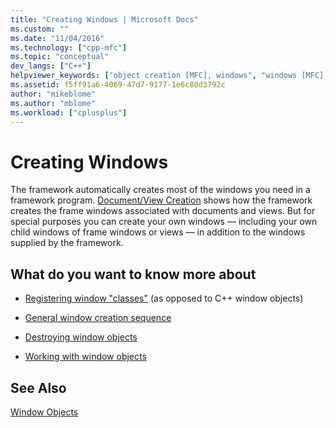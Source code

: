 ```yaml
---
title: "Creating Windows | Microsoft Docs"
ms.custom: ""
ms.date: "11/04/2016"
ms.technology: ["cpp-mfc"]
ms.topic: "conceptual"
dev_langs: ["C++"]
helpviewer_keywords: ["object creation [MFC], windows", "windows [MFC], creating", "CWnd objects [MFC]", "CWnd objects [MFC], creating"]
ms.assetid: f5ff91a6-4069-47d7-9177-1e6c80d3792c
author: "mikeblome"
ms.author: "mblome"
ms.workload: ["cplusplus"]
---
```

# Creating Windows
The framework automatically creates most of the windows you need in a framework program. [Document/View Creation](../mfc/document-view-creation.md) shows how the framework creates the frame windows associated with documents and views. But for special purposes you can create your own windows — including your own child windows of frame windows or views — in addition to the windows supplied by the framework.  
  
## What do you want to know more about  
  
-   [Registering window "classes"](../mfc/registering-window-classes.md) (as opposed to C++ window objects)  
  
-   [General window creation sequence](../mfc/general-window-creation-sequence.md)  
  
-   [Destroying window objects](../mfc/destroying-window-objects.md)  
  
-   [Working with window objects](../mfc/working-with-window-objects.md)  
  
## See Also  
 [Window Objects](../mfc/window-objects.md)

